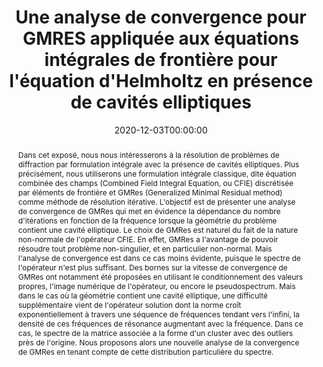 ---
title: "Une analyse de convergence pour GMRES appliquée aux équations intégrales de frontière pour l'équation d'Helmholtz en présence de cavités elliptiques"
event: "Congrès d'Analyse Numérique pour les Jeunes - 2020"
event_url: 'https://indico.math.cnrs.fr/event/6098/'

location: "Congrès d'Analyse Numérique pour les Jeunes - 2020, Online"

abstract: "Dans cet exposé, nous nous intéresserons à la résolution de problèmes de diffraction par formulation intégrale avec la présence de cavités elliptiques. Plus précisément, nous utiliserons une formulation intégrale classique, dite équation combinée des champs (Combined Field Integral Equation, ou CFIE) discrétisée par éléments de frontière et GMRes (Generalized Minimal Residual method) comme méthode de résolution itérative. L'objectif est de présenter une analyse de convergence de GMRes qui met en évidence la dépendance du nombre d'itérations en fonction de la fréquence lorsque la géométrie du problème contient une cavité elliptique.

Le choix de GMRes est naturel du fait de la nature non-normale de l'opérateur CFIE. En effet, GMRes a l'avantage de pouvoir résoudre tout problème non-singulier, et en particulier non-normal. Mais l'analyse de convergence est dans ce cas moins évidente, puisque le spectre de l'opérateur n'est plus suffisant. Des bornes sur la vitesse de convergence de GMRes ont notamment été proposées en utilisant le conditionnement des valeurs propres, l'image numérique de l'opérateur, ou encore le pseudospectrum.

Mais dans le cas où la géométrie contient une cavité elliptique, une difficulté supplémentaire vient de l'opérateur solution dont la norme croît exponentiellement à travers une séquence de fréquences tendant vers l'infini, la densité de ces fréquences de résonance augmentant avec la fréquence. Dans ce cas, le spectre de la matrice associée a la forme d'un cluster avec des outliers près de l'origine. Nous proposons alors une nouvelle analyse de la convergence de GMRes en tenant compte de cette distribution particulière du spectre."

summary: "Une nouvelle approche pour étudier la convergence de la méthode de GMRes appliquée à la résolution de l'équation de Helmholtz par formulation intégrale avec des cavités elliptique."

date: '2020-12-03T00:00:00'
date_end: ''
all_day: true
publishDate: '2020-12-03T00:00:00'


authors: [admin, Alastair Spence, Euan Spence]
tags:
  - GMRES
  - CFIE
  - Combined-Field operator
  - BEM
  - Boundary integral method
  - Boundary Integral Equation
  - Strong trapping


categories: 
  - conference

featured: false
projects: []
slides: ''

url_pdf: ''
url_slides: ''
url_video: ''
url_code: ''
image:
  caption: ''
  focal_point: ''
---
